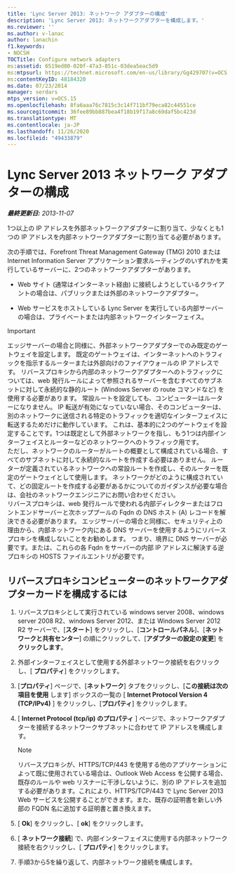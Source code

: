 ```yaml
---
title: 'Lync Server 2013: ネットワーク アダプターの構成'
description: 'Lync Server 2013: ネットワークアダプターを構成します。'
ms.reviewer: ''
ms.author: v-lanac
author: lanachin
f1.keywords:
- NOCSH
TOCTitle: Configure network adapters
ms:assetid: 6519ed80-020f-47a3-851c-03dea5eac5d9
ms:mtpsurl: https://technet.microsoft.com/en-us/library/Gg429707(v=OCS.15)
ms:contentKeyID: 48184320
ms.date: 07/23/2014
manager: serdars
mtps_version: v=OCS.15
ms.openlocfilehash: 8fa6aaa76c7815c3c14f711bf79eca82c44551ce
ms.sourcegitcommit: 36fee89bb887bea4f18b19f17a8c69daf5bc423d
ms.translationtype: MT
ms.contentlocale: ja-JP
ms.lasthandoff: 11/26/2020
ms.locfileid: "49433879"
---
```

# <a name="configure-network-adapters-in-lync-server-2013"></a>Lync Server 2013 ネットワーク アダプターの構成

<div data-xmlns="http://www.w3.org/1999/xhtml">

<div class="topic" data-xmlns="http://www.w3.org/1999/xhtml" data-msxsl="urn:schemas-microsoft-com:xslt" data-cs="https://msdn.microsoft.com/">

<div data-asp="https://msdn2.microsoft.com/asp">



</div>

<div id="mainSection">

<div id="mainBody">

<span> </span>

_**最終更新日:** 2013-11-07_

1つ以上の IP アドレスを外部ネットワークアダプターに割り当て、少なくとも1つの IP アドレスを内部ネットワークアダプターに割り当てる必要があります。

次の手順では、Forefront Threat Management Gateway (TMG) 2010 または Internet Information Server アプリケーション要求ルーティングのいずれかを実行しているサーバーに、2つのネットワークアダプターがあります。

  - Web サイト (通常はインターネット経由) に接続しようとしているクライアントの場合は、パブリックまたは外部のネットワークアダプター。

  - Web サービスをホストしている Lync Server を実行している内部サーバーの場合は、プライベートまたは内部ネットワークインターフェイス。

<div>


> [!IMPORTANT]  
> エッジサーバーの場合と同様に、外部ネットワークアダプターでのみ既定のゲートウェイを設定します。 既定のゲートウェイは、インターネットへのトラフィックを指示するルーターまたは外部向けのファイアウォールの IP アドレスです。 リバースプロキシから内部のネットワークアダプターへのトラフィックについては、web 発行ルールによって参照されるサーバーを含むすべてのサブネットに対して永続的な静的ルート (Windows Server の route コマンドなど) を使用する必要があります。 常設ルートを設定しても、コンピューターはルーターになりません。 IP 転送が有効になっていない場合、そのコンピューターは、別のネットワークに送信される特定のトラフィックを適切なインターフェイスに転送するためだけに動作しています。 これは、基本的に2つのゲートウェイを設定することです。1つは既定として外部ネットワークを指し、もう1つは内部インターフェイスとルーターなどのネットワークへのトラフィック用です。<BR>ただし、ネットワークのルーターがルートの概要として構成されている場合、すべてのサブネットに対して永続的なルートを作成する必要はありません。 ルーターが定義されているネットワークへの常設ルートを作成し、そのルーターを既定のゲートウェイとして使用します。 ネットワークがどのように構成されていて、どの固定ルートを作成する必要があるかについてのガイダンスが必要な場合は、会社のネットワークエンジニアにお問い合わせください。<BR>リバースプロキシは、web 発行ルールで使われる内部ディレクターまたはフロントエンドサーバーと次ホッププールの Fqdn の DNS ホスト (A) レコードを解決できる必要があります。 エッジサーバーの場合と同様に、セキュリティ上の理由から、内部ネットワーク内にある DNS サーバーを使用するようにリバースプロキシを構成しないことをお勧めします。 つまり、境界に DNS サーバーが必要です。または、これらの各 Fqdn をサーバーの内部 IP アドレスに解決する逆プロキシの HOSTS ファイルエントリが必要です。



</div>

<div>

## <a name="to-configure-the-network-adapter-cards-on-the-reverse-proxy-computer"></a>リバースプロキシコンピューターのネットワークアダプターカードを構成するには

1.  リバースプロキシとして実行されている windows server 2008、windows server 2008 R2、windows Server 2012、または Windows Server 2012 R2 サーバーで、[**スタート**] をクリックし、[**コントロールパネル**]、[**ネットワークと共有センター**] の順にクリックして、[**アダプターの設定の変更**] を **クリックします**。

2.  外部インターフェイスとして使用する外部ネットワーク接続を右クリックし、[ **プロパティ**] をクリックします。

3.  [**プロパティ**] ページで、[**ネットワーク**] タブをクリックし、[**この接続は次の項目を使用** します] ボックスの一覧の [ **Internet Protocol Version 4 (TCP/IPv4)** ] をクリックし、[**プロパティ**] をクリックします。

4.  [ **Internet Protocol (tcp/ip) のプロパティ** ] ページで、ネットワークアダプターを接続するネットワークサブネットに合わせて IP アドレスを構成します。
    
    <div>
    

    > [!NOTE]  
    > リバースプロキシが、HTTPS/TCP/443 を使用する他のアプリケーションによって既に使用されている場合は、Outlook Web Access を公開する場合、既存のルールや web リスナーに干渉しないように、別の IP アドレスを追加する必要があります。これにより、HTTPS/TCP/443 で Lync Server 2013 Web サービスを公開することができます。また、既存の証明書を新しい外部の FQDN 名に追加する証明書と置き換えます。

    
    </div>

5.  [ **Ok**] をクリックし、[ **ok**] をクリックします。

6.  [ **ネットワーク接続**] で、内部インターフェイスに使用する内部ネットワーク接続を右クリックし、[ **プロパティ**] をクリックします。

7.  手順3から5を繰り返して、内部ネットワーク接続を構成します。

</div>

</div>

<span> </span>

</div>

</div>

</div>

